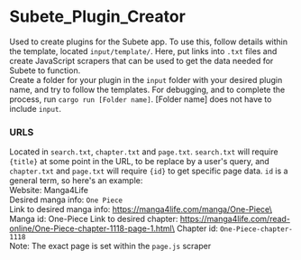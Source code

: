 # Subete_Plugin_Creator

Used to create plugins for the Subete app. To use this, follow details within the template, located `input/template/`. Here, put links into `.txt` files and create JavaScript scrapers that can be used to get the data needed for Subete to function. \
Create a folder for your plugin in the `input` folder with your desired plugin name, and try to follow the templates. For debugging, and to complete the process, run `cargo run [Folder name]`. [Folder name] does not have to include `input`.

### URLS
Located in `search.txt`, `chapter.txt` and `page.txt`. `search.txt` will require `{title}` at some point in the URL, to be replace by a user's query, and `chapter.txt` and `page.txt` will require `{id}` to get specific page data. `id` is a general term, so here's an example:\
Website: Manga4Life\
Desired manga info: `One Piece`\
Link to desired manga info: https://manga4life.com/manga/One-Piece\
Manga id: One-Piece
Link to desired chapter: https://manga4life.com/read-online/One-Piece-chapter-1118-page-1.html\
Chapter id: `One-Piece-chapter-1118`\
Note: The exact page is set within the `page.js` scraper